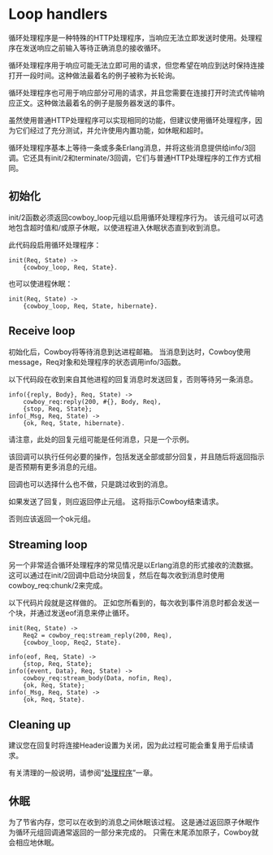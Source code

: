 # Loop handlers

循环处理程序是一种特殊的HTTP处理程序，当响应无法立即发送时使用。处理程序在发送响应之前输入等待正确消息的接收循环。

循环处理程序用于响应可能无法立即可用的请求，但您希望在响应到达时保持连接打开一段时间。这种做法最着名的例子被称为长轮询。

循环处理程序也可用于响应部分可用的请求，并且您需要在连接打开时流式传输响应正文。这种做法最着名的例子是服务器发送的事件。

虽然使用普通HTTP处理程序可以实现相同的功能，但建议使用循环处理程序，因为它们经过了充分测试，并允许使用内置功能，如休眠和超时。

循环处理程序基本上等待一条或多条Erlang消息，并将这些消息提供给info/3回调。它还具有init/2和terminate/3回调，它们与普通HTTP处理程序的工作方式相同。

## 初始化

init/2函数必须返回cowboy_loop元组以启用循环处理程序行为。 该元组可以可选地包含超时值和/或原子休眠，以使进程进入休眠状态直到收到消息。

此代码段启用循环处理程序：
```
init(Req, State) ->
    {cowboy_loop, Req, State}.
```
也可以使进程休眠：
```
init(Req, State) ->
    {cowboy_loop, Req, State, hibernate}.
```

## Receive loop

初始化后，Cowboy将等待消息到达进程邮箱。 当消息到达时，Cowboy使用message，Req对象和处理程序的状态调用info/3函数。

以下代码段在收到来自其他进程的回复消息时发送回复，否则等待另一条消息。
```
info({reply, Body}, Req, State) ->
    cowboy_req:reply(200, #{}, Body, Req),
    {stop, Req, State};
info(_Msg, Req, State) ->
    {ok, Req, State, hibernate}.
```

请注意，此处的回复元组可能是任何消息，只是一个示例。

该回调可以执行任何必要的操作，包括发送全部或部分回复，并且随后将返回指示是否预期有更多消息的元组。

回调也可以选择什么也不做，只是跳过收到的消息。

如果发送了回复，则应返回停止元组。 这将指示Cowboy结束请求。

否则应该返回一个ok元组。

## Streaming loop

另一个非常适合循环处理程序的常见情况是以Erlang消息的形式接收的流数据。 这可以通过在init/2回调中启动分块回复，然后在每次收到消息时使用cowboy_req:chunk/2来完成。

以下代码片段就是这样做的。 正如您所看到的，每次收到事件消息时都会发送一个块，并通过发送eof消息来停止循环。
```
init(Req, State) ->
    Req2 = cowboy_req:stream_reply(200, Req),
    {cowboy_loop, Req2, State}.

info(eof, Req, State) ->
    {stop, Req, State};
info({event, Data}, Req, State) ->
    cowboy_req:stream_body(Data, nofin, Req),
    {ok, Req, State};
info(_Msg, Req, State) ->
    {ok, Req, State}.
```

## Cleaning up

建议您在回复时将连接Header设置为关闭，因为此过程可能会重复用于后续请求。

有关清理的一般说明，请参阅“[处理程序](https://ninenines.eu/docs/en/cowboy/2.4/guide/handlers/)”一章。

## 休眠

为了节省内存，您可以在收到的消息之间休眠该过程。 这是通过返回原子休眠作为循环元组回调通常返回的一部分来完成的。 只需在末尾添加原子，Cowboy就会相应地休眠。